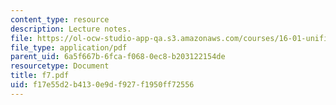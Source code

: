 ```yaml
---
content_type: resource
description: Lecture notes.
file: https://ol-ocw-studio-app-qa.s3.amazonaws.com/courses/16-01-unified-engineering-i-ii-iii-iv-fall-2005-spring-2006/f17e55d2b4130e9df927f1950ff72556_f7.pdf
file_type: application/pdf
parent_uid: 6a5f667b-6fca-f068-0ec8-b203122154de
resourcetype: Document
title: f7.pdf
uid: f17e55d2-b413-0e9d-f927-f1950ff72556
---
```

